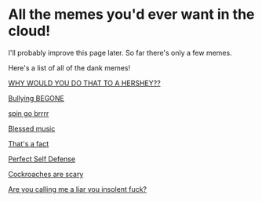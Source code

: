<body>

<h1>All the memes you'd ever want in the cloud!</h1>
<p>I'll probably improve this page later. So far there's only a few memes.</p>
<p>Here's a list of all of the dank memes!</p>
<p><a href="https://plextora.github.io/meme-cloud-save/memes/hershey.mp4">WHY WOULD YOU DO THAT TO A HERSHEY??</a></p>
<p><a href="https://plextora.github.io/meme-cloud-save/memes/bullying_begone.jpg">Bullying BEGONE</a></p>
<p><a href="https://plextora.github.io/meme-cloud-save/memes/spin.mp4">spin go brrrr</a></p>
<p><a href="https://plextora.github.io/meme-cloud-save/memes/mmm_yes_music.mp4">Blessed music</a></p>
<p><a href="https://plextora.github.io/meme-cloud-save/memes/the%20office.jpg">That's a fact</a></p>
<p><a href="https://plextora.github.io/meme-cloud-save/memes/perfect_self_defense.mp4">Perfect Self Defense</a></p>
<p><a href="https://plextora.github.io/meme-cloud-save/memes/cockroaches.mp4">Cockroaches are scary</a></p>
<p><a href="https://plextora.github.io/meme-cloud-save/memes/insolent_fuck.mp4">Are you calling me a liar you insolent fuck?</a></p>

